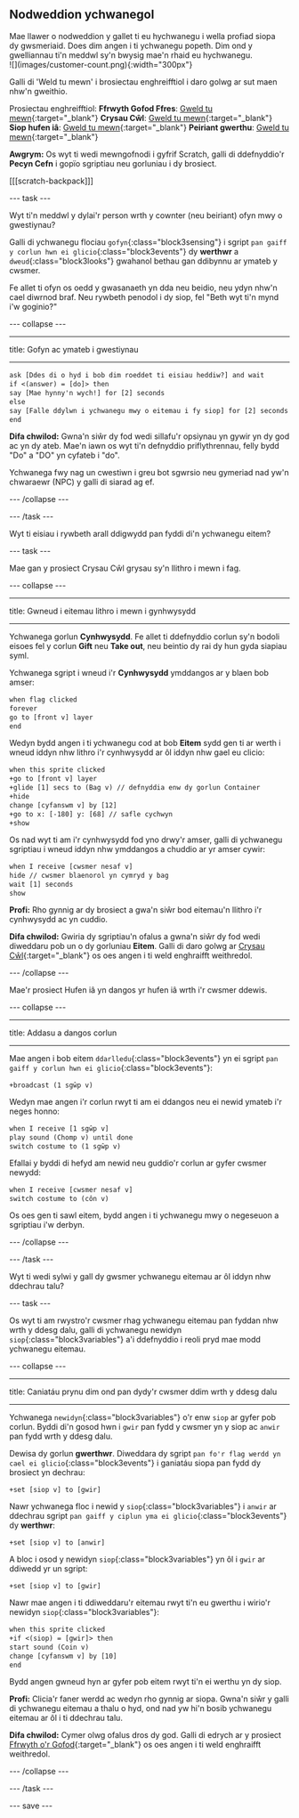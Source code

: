 ## Nodweddion ychwanegol

<div style="display: flex; flex-wrap: wrap">
<div style="flex-basis: 200px; flex-grow: 1; margin-right: 15px;">
Mae llawer o nodweddion y gallet ti eu hychwanegu i wella profiad siopa dy gwsmeriaid. Does dim angen i ti ychwanegu popeth. Dim ond y gwelliannau ti'n meddwl sy'n bwysig mae'n rhaid eu hychwanegu.

</div>
<div>
![](images/customer-count.png){:width="300px"}
</div>
</div>

Galli di 'Weld tu mewn' i brosiectau enghreifftiol i daro golwg ar sut maen nhw'n gweithio.

Prosiectau enghreifftiol: **Ffrwyth Gofod Ffres**: [Gweld tu mewn](https://scratch.mit.edu/projects/528696418/editor){:target="_blank"}
**Crysau Cŵl**: [Gweld tu mewn](https://scratch.mit.edu/projects/528697069/editor){:target="_blank"}
**Siop hufen iâ**: [Gweld tu mewn](https://scratch.mit.edu/projects/525972748/editor){:target="_blank"}
**Peiriant gwerthu**: [Gweld tu mewn](https://scratch.mit.edu/projects/526051796/editor){:target="_blank"}

**Awgrym:** Os wyt ti wedi mewngofnodi i gyfrif Scratch, galli di ddefnyddio'r **Pecyn Cefn** i gopïo sgriptiau neu gorluniau i dy brosiect.

[[[scratch-backpack]]]

--- task ---

Wyt ti'n meddwl y dylai'r person wrth y cownter (neu beiriant) ofyn mwy o gwestiynau?

Galli di ychwanegu flociau `gofyn`{:class="block3sensing"} i sgript `pan gaiff y corlun hwn ei glicio`{:class="block3events"} dy **werthwr** a `dweud`{:class="block3looks"} gwahanol bethau gan ddibynnu ar ymateb y cwsmer.

Fe allet ti ofyn os oedd y gwasanaeth yn dda neu beidio, neu ydyn nhw'n cael diwrnod braf. Neu rywbeth penodol i dy siop, fel "Beth wyt ti'n mynd i'w goginio?"

--- collapse ---

---

title: Gofyn ac ymateb i gwestiynau

---

```blocks3
ask [Ddes di o hyd i bob dim roeddet ti eisiau heddiw?] and wait
if <(answer) = [do]> then
say [Mae hynny'n wych!] for [2] seconds
else
say [Falle ddylwn i ychwanegu mwy o eitemau i fy siop] for [2] seconds
end
```

**Difa chwilod:** Gwna'n siŵr dy fod wedi sillafu'r opsiynau yn gywir yn dy god ac yn dy ateb. Mae'n iawn os wyt ti'n defnyddio priflythrennau, felly bydd "Do" a "DO" yn cyfateb i "do".

Ychwanega fwy nag un cwestiwn i greu bot sgwrsio neu gymeriad nad yw'n chwaraewr (NPC) y galli di siarad ag ef.

--- /collapse ---

--- /task ---

Wyt ti eisiau i rywbeth arall ddigwydd pan fyddi di'n ychwanegu eitem?

--- task ---

Mae gan y prosiect Crysau Cŵl grysau sy'n llithro i mewn i fag.

--- collapse ---

---

title: Gwneud i eitemau lithro i mewn i gynhwysydd

---

Ychwanega gorlun **Cynhwysydd**. Fe allet ti ddefnyddio corlun sy'n bodoli eisoes fel y corlun **Gift** neu **Take out**, neu beintio dy rai dy hun gyda siapiau syml.

Ychwanega sgript i wneud i'r **Cynhwysydd** ymddangos ar y blaen bob amser:

```blocks3
when flag clicked
forever
go to [front v] layer
end
```

Wedyn bydd angen i ti ychwanegu cod at bob **Eitem** sydd gen ti ar werth i wneud iddyn nhw lithro i'r cynhwysydd ar ôl iddyn nhw gael eu clicio:

```blocks3
when this sprite clicked
+go to [front v] layer
+glide [1] secs to (Bag v) // defnyddia enw dy gorlun Container
+hide
change [cyfanswm v] by [12]
+go to x: [-180] y: [68] // safle cychwyn
+show
```

Os nad wyt ti am i'r cynhwysydd fod yno drwy'r amser, galli di ychwanegu sgriptiau i wneud iddyn nhw ymddangos a chuddio ar yr amser cywir:

```blocks3
when I receive [cwsmer nesaf v]
hide // cwsmer blaenorol yn cymryd y bag
wait [1] seconds
show
```

**Profi:** Rho gynnig ar dy brosiect a gwa'n siŵr bod eitemau'n llithro i'r cynhwysydd ac yn cuddio.

**Difa chwilod:** Gwiria dy sgriptiau'n ofalus a gwna'n siŵr dy fod wedi diweddaru pob un o dy gorluniau **Eitem**. Galli di daro golwg ar [Crysau Cŵl](https://scratch.mit.edu/projects/528697069/editor){:target="_blank"} os oes angen i ti weld enghraifft weithredol.

--- /collapse ---

Mae'r prosiect Hufen iâ yn dangos yr hufen iâ wrth i'r cwsmer ddewis.

--- collapse ---

---

title: Addasu a dangos corlun

---

Mae angen i bob eitem `ddarlledu`{:class="block3events"} yn ei sgript `pan gaiff y corlun hwn ei glicio`{:class="block3events"}:

```blocks3
+broadcast (1 sgŵp v)
```

Wedyn mae angen i'r corlun rwyt ti am ei ddangos neu ei newid ymateb i'r neges honno:

```blocks3
when I receive [1 sgŵp v]
play sound (Chomp v) until done
switch costume to (1 sgŵp v)
```

Efallai y byddi di hefyd am newid neu guddio'r corlun ar gyfer cwsmer newydd:

```blocks3
when I receive [cwsmer nesaf v]
switch costume to (côn v)
```

Os oes gen ti sawl eitem, bydd angen i ti ychwanegu mwy o negeseuon a sgriptiau i'w derbyn.

--- /collapse ---

--- /task ---

Wyt ti wedi sylwi y gall dy gwsmer ychwanegu eitemau ar ôl iddyn nhw ddechrau talu?

--- task ---

Os wyt ti am rwystro'r cwsmer rhag ychwanegu eitemau pan fyddan nhw wrth y ddesg dalu, galli di ychwanegu newidyn `siop`{:class="block3variables"} a'i ddefnyddio i reoli pryd mae modd ychwanegu eitemau.

--- collapse ---

---
title: Caniatáu prynu dim ond pan dydy'r cwsmer ddim wrth y ddesg dalu

---

Ychwanega `newidyn`{:class="block3variables"} o'r enw `siop` ar gyfer pob corlun. Byddi di'n gosod hwn i `gwir` pan fydd y cwsmer yn y siop ac `anwir` pan fydd wrth y ddesg dalu.

Dewisa dy gorlun **gwerthwr**. Diweddara dy sgript `pan fo'r flag werdd yn cael ei glicio`{:class="block3events"} i ganiatáu siopa pan fydd dy brosiect yn dechrau:

```blocks3
+set [siop v] to [gwir]
```

Nawr ychwanega floc i newid y `siop`{:class="block3variables"} i `anwir` ar ddechrau sgript `pan gaiff y ciplun yma ei glicio`{:class="block3events"} dy **werthwr**:

```blocks3 
+set [siop v] to [anwir]
```

A bloc i osod y newidyn `siop`{:class="block3variables"} yn ôl i `gwir` ar ddiwedd yr un sgript:

```blocks3 
+set [siop v] to [gwir]
```

Nawr mae angen i ti ddiweddaru'r eitemau rwyt ti'n eu gwerthu i wirio'r newidyn `siop`{:class="block3variables"}:

```blocks3
when this sprite clicked
+if <(siop) = [gwir]> then
start sound (Coin v)
change [cyfanswm v] by [10]
end
```

Bydd angen gwneud hyn ar gyfer pob eitem rwyt ti'n ei werthu yn dy siop.

**Profi:** Clicia'r faner werdd ac wedyn rho gynnig ar siopa. Gwna'n siŵr y galli di ychwanegu eitemau a thalu o hyd, ond nad yw hi'n bosib ychwanegu eitemau ar ôl i ti ddechrau talu.

**Difa chwilod:** Cymer olwg ofalus dros dy god. Galli di edrych ar y prosiect [Ffrwyth o'r Gofod](https://scratch.mit.edu/projects/528696418/editor){:target="_blank"} os oes angen i ti weld enghraifft weithredol.

--- /collapse ---

--- /task ---

--- save ---

